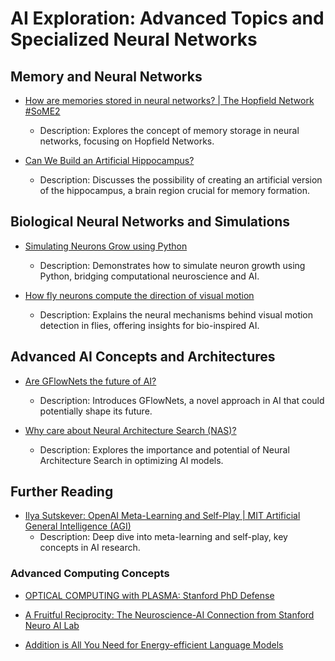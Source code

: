 # AI Exploration: Advanced Topics and Specialized Neural Networks

## Memory and Neural Networks
- [How are memories stored in neural networks? | The Hopfield Network #SoME2](https://www.youtube.com/watch?v=piF6D6CQxUw)
  - Description: Explores the concept of memory storage in neural networks, focusing on Hopfield Networks.

- [Can We Build an Artificial Hippocampus?](https://www.youtube.com/watch?v=cufOEzoVMVA)
  - Description: Discusses the possibility of creating an artificial version of the hippocampus, a brain region crucial for memory formation.

## Biological Neural Networks and Simulations
- [Simulating Neurons Grow using Python](https://www.youtube.com/watch?v=JZToyWf-heQ)
  - Description: Demonstrates how to simulate neuron growth using Python, bridging computational neuroscience and AI.

- [How fly neurons compute the direction of visual motion](https://www.youtube.com/watch?v=8Ukin_-5aLQ)
  - Description: Explains the neural mechanisms behind visual motion detection in flies, offering insights for bio-inspired AI.

## Advanced AI Concepts and Architectures
- [Are GFlowNets the future of AI?](https://www.youtube.com/watch?v=o0Ju9NQa5Ko)
  - Description: Introduces GFlowNets, a novel approach in AI that could potentially shape its future.

- [Why care about Neural Architecture Search (NAS)?](https://www.youtube.com/watch?v=_dR8a5ZcBgM)
  - Description: Explores the importance and potential of Neural Architecture Search in optimizing AI models.

## Further Reading
- [Ilya Sutskever: OpenAI Meta-Learning and Self-Play | MIT Artificial General Intelligence (AGI)](https://www.youtube.com/watch?v=kLDHILWAKRk)
  - Description: Deep dive into meta-learning and self-play, key concepts in AI research.

### Advanced Computing Concepts
- [OPTICAL COMPUTING with PLASMA: Stanford PhD Defense](https://www.youtube.com/watch?v=Mdh2pLwsK8Y)


- [A Fruitful Reciprocity: The Neuroscience-AI Connection from Stanford Neuro AI Lab](https://www.youtube.com/watch?v=6NOFtwKU3sA)


- [Addition is All You Need for Energy-efficient Language Models](https://www.youtube.com/watch?v=wKcngKG0B-s)

